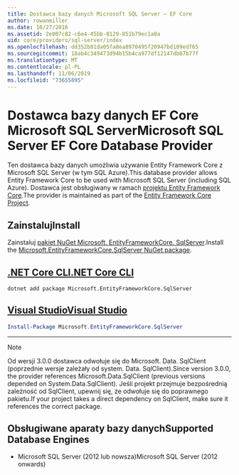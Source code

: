 ```yaml
---
title: Dostawca bazy danych Microsoft SQL Server — EF Core
author: rowanmiller
ms.date: 10/27/2016
ms.assetid: 2e007c82-c6e4-45bb-8129-851b79ec1a0a
uid: core/providers/sql-server/index
ms.openlocfilehash: dd352b81da05fa8ea8970495f20947bd109edf65
ms.sourcegitcommit: 18ab4c349473d94b15b4ca977df12147db07b77f
ms.translationtype: MT
ms.contentlocale: pl-PL
ms.lasthandoff: 11/06/2019
ms.locfileid: "73655895"
---
```

# <a name="microsoft-sql-server-ef-core-database-provider"></a><span data-ttu-id="fdbae-102">Dostawca bazy danych EF Core Microsoft SQL Server</span><span class="sxs-lookup"><span data-stu-id="fdbae-102">Microsoft SQL Server EF Core Database Provider</span></span>

<span data-ttu-id="fdbae-103">Ten dostawca bazy danych umożliwia używanie Entity Framework Core z Microsoft SQL Server (w tym SQL Azure).</span><span class="sxs-lookup"><span data-stu-id="fdbae-103">This database provider allows Entity Framework Core to be used with Microsoft SQL Server (including SQL Azure).</span></span> <span data-ttu-id="fdbae-104">Dostawca jest obsługiwany w ramach [projektu Entity Framework Core](https://github.com/aspnet/EntityFrameworkCore).</span><span class="sxs-lookup"><span data-stu-id="fdbae-104">The provider is maintained as part of the [Entity Framework Core Project](https://github.com/aspnet/EntityFrameworkCore).</span></span>

## <a name="install"></a><span data-ttu-id="fdbae-105">Zainstaluj</span><span class="sxs-lookup"><span data-stu-id="fdbae-105">Install</span></span>

<span data-ttu-id="fdbae-106">Zainstaluj [pakiet NuGet Microsoft. EntityFrameworkCore. SqlServer](https://www.nuget.org/packages/Microsoft.EntityFrameworkCore.SqlServer/).</span><span class="sxs-lookup"><span data-stu-id="fdbae-106">Install the [Microsoft.EntityFrameworkCore.SqlServer NuGet package](https://www.nuget.org/packages/Microsoft.EntityFrameworkCore.SqlServer/).</span></span>

## <a name="net-core-clitabdotnet-core-cli"></a>[<span data-ttu-id="fdbae-107">.NET Core CLI</span><span class="sxs-lookup"><span data-stu-id="fdbae-107">.NET Core CLI</span></span>](#tab/dotnet-core-cli)

``` console
dotnet add package Microsoft.EntityFrameworkCore.SqlServer
```

## <a name="visual-studiotabvs"></a>[<span data-ttu-id="fdbae-108">Visual Studio</span><span class="sxs-lookup"><span data-stu-id="fdbae-108">Visual Studio</span></span>](#tab/vs)

``` powershell
Install-Package Microsoft.EntityFrameworkCore.SqlServer
```

***

> [!NOTE]
> <span data-ttu-id="fdbae-109">Od wersji 3.0.0 dostawca odwołuje się do Microsoft. Data. SqlClient (poprzednie wersje zależały od system. Data. SqlClient).</span><span class="sxs-lookup"><span data-stu-id="fdbae-109">Since version 3.0.0, the provider references Microsoft.Data.SqlClient (previous versions depended on System.Data.SqlClient).</span></span> <span data-ttu-id="fdbae-110">Jeśli projekt przejmuje bezpośrednią zależność od SqlClient, upewnij się, że odwołuje się do poprawnego pakietu.</span><span class="sxs-lookup"><span data-stu-id="fdbae-110">If your project takes a direct dependency on SqlClient, make sure it references the correct package.</span></span>

## <a name="supported-database-engines"></a><span data-ttu-id="fdbae-111">Obsługiwane aparaty bazy danych</span><span class="sxs-lookup"><span data-stu-id="fdbae-111">Supported Database Engines</span></span>

* <span data-ttu-id="fdbae-112">Microsoft SQL Server (2012 lub nowsza)</span><span class="sxs-lookup"><span data-stu-id="fdbae-112">Microsoft SQL Server (2012 onwards)</span></span>
